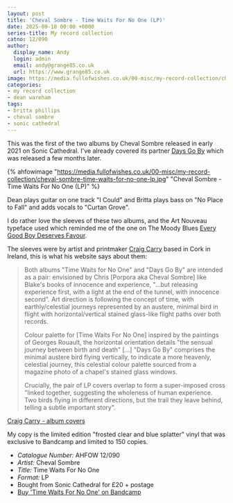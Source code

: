 ```yaml
---
layout: post
title: 'Cheval Sombre - Time Waits For No One (LP)'
date: 2025-09-18 00:00 +0000
series-title: My record collection
catno: 12/090
author:
  display_name: Andy
  login: admin
  email: andy@grange85.co.uk
  url: https://www.grange85.co.uk
image: https://media.fullofwishes.co.uk/00-misc/my-record-collection/cheval-sombre-time-waits-for-no-one-lp.jpg
categories:
- my record collection
- dean wareham
tags:
- britta phillips
- cheval sombre
- sonic cathedral
---
```

This was the first of the two albums by Cheval Sombre released in early 2021 on Sonic Cathedral. I've already covered its partner [Days Go By](https://www.fullofwishes.co.uk/2024/07/08/my-record-collection-151-cheval-sombre-days-go-by/) which was released a few months later.

{% ahfowimage "https://media.fullofwishes.co.uk/00-misc/my-record-collection/cheval-sombre-time-waits-for-no-one-lp.jpg" "Cheval Sombre - Time Waits For No One (LP)" %}

Dean plays guitar on one track "I Could" and Britta plays bass on "No Place to Fall" and adds vocals to "Curtan Grove".

I do rather love the sleeves of these two albums, and the Art Nouveau typeface used which reminded me of the one on The Moody Blues [Every Good Boy Deserves Favour](https://en.wikipedia.org/wiki/Every_Good_Boy_Deserves_Favour_(album)).

The sleeves were by artist and printmaker [Craig Carry](https://www.craigcarry.net/about) based in Cork in Ireland, this is what his website says about them:

<blockquote>

<p>Both albums "Time Waits for No One" and "Days Go By" are intended as a pair: envisioned by Chris [Porpora aka Cheval Sombre] like Blake's books of innocence and experience, "…but releasing experience first, with a light at the end of the tunnel, with innocence second". Art direction is following the concept of time, with earthly/celestial journeys represented by an austere, minimal bird in flight with horizontal/vertical stained glass-like flight paths over both records.</p>

<p>Colour palette for [Time Waits For No One] inspired by the paintings of Georges Rouault, the horizontal orientation details "the sensual journey between birth and death" [...] "Days Go By" comprises the minimal austere bird flying vertically, to indicate a more heavenly, celestial journey, this celestial colour palette sourced from a magazine photo of a chapel's stained glass windows.</p>

<p>Crucially, the pair of LP covers overlap to form a super-imposed cross "linked together, suggesting the wholeness of human experience. Two birds flying in different directions, but the trail they leave behind, telling a subtle important story".</p>
</blockquote>
<p class="caption"><a href="https://www.craigcarry.net/album-covers">Craig Carry - album covers</a></p>

My copy is the limited edition "frosted clear and blue splatter" vinyl that was exclusive to Bandcamp and limited to 150 copies.

 - *Catalogue Number:* AHFOW 12/090
 - *Artist:* Cheval Sombre
 - *Title:* Time Waits For No One
 - *Format:* LP
 - Bought from Sonic Cathedral for £20 + postage
 - [Buy 'Time Waits For No One' on Bandcamp](https://chevalsombre.bandcamp.com/album/time-waits-for-no-one)
